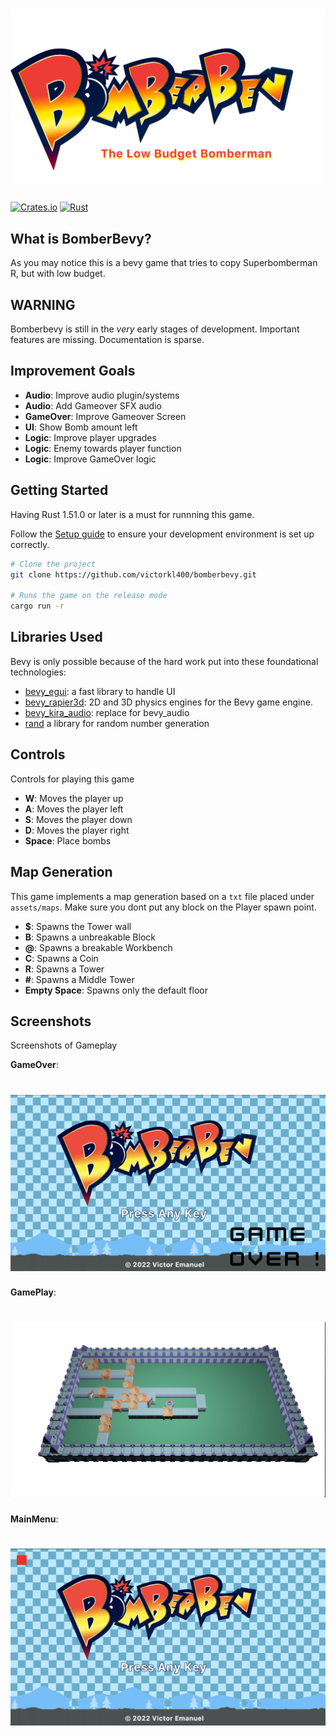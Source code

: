 # [![BomberBevy](docs/assets/bomberbevy-logo.png)](https://github.com/victorkl400/bomberbevy)

[![Crates.io](https://img.shields.io/crates/v/bevy.svg)](https://crates.io/crates/bevy)
[![Rust](https://github.com/bevyengine/bevy/workflows/CI/badge.svg)](https://github.com/bevyengine/bevy/actions)

## What is BomberBevy?

As you may notice this is a bevy game that tries to copy Superbomberman R, but with low budget.

## WARNING

Bomberbevy is still in the _very_ early stages of development.
Important features are missing.
Documentation is sparse.

## Improvement Goals

- **Audio**: Improve audio plugin/systems
- **Audio**: Add Gameover SFX audio
- **GameOver**: Improve Gameover Screen
- **UI**: Show Bomb amount left
- **Logic**: Improve player upgrades
- **Logic**: Enemy towards player function
- **Logic**: Improve GameOver logic

## Getting Started

Having Rust 1.51.0 or later is a must for runnning this game.

Follow the [Setup guide](https://bevyengine.org/learn/book/getting-started/setup/) to ensure your development environment is set up correctly.

```sh
# Clone the project
git clone https://github.com/victorkl400/bomberbevy.git

# Runs the game on the release mode
cargo run -r
```

## Libraries Used

Bevy is only possible because of the hard work put into these foundational technologies:

- [bevy_egui](https://crates.io/crates/bevy_egui): a fast library to handle UI
- [bevy_rapier3d](https://crates.io/crates/bevy_rapier3d): 2D and 3D physics engines for the Bevy game engine.
- [bevy_kira_audio](https://crates.io/crates/bevy_kira_audio): replace for bevy_audio
- [rand](https://crates.io/crates/rand) a library for random number generation

## Controls

Controls for playing this game

- **W**: Moves the player up
- **A**: Moves the player left
- **S**: Moves the player down
- **D**: Moves the player right
- **Space**: Place bombs

## Map Generation

This game implements a map generation based on a `txt` file placed under `assets/maps`.
Make sure you dont put any block on the Player spawn point.

- **$**: Spawns the Tower wall
- **B**: Spawns a unbreakable Block
- **@**: Spawns a breakable Workbench
- **C**: Spawns a Coin
- **R**: Spawns a Tower
- **#**: Spawns a Middle Tower
- **Empty Space**: Spawns only the default floor

## Screenshots

Screenshots of Gameplay

**GameOver**:

# [![GameOver](docs/assets/GameOver.png)](https://github.com/victorkl400/bomberbevy)

**GamePlay**:

# [![GamePlay](docs/assets/GamePlay.png)](https://github.com/victorkl400/bomberbevy)

**MainMenu**:

# [![MainMenu](docs/assets/MainMenu.png)](https://github.com/victorkl400/bomberbevy)
